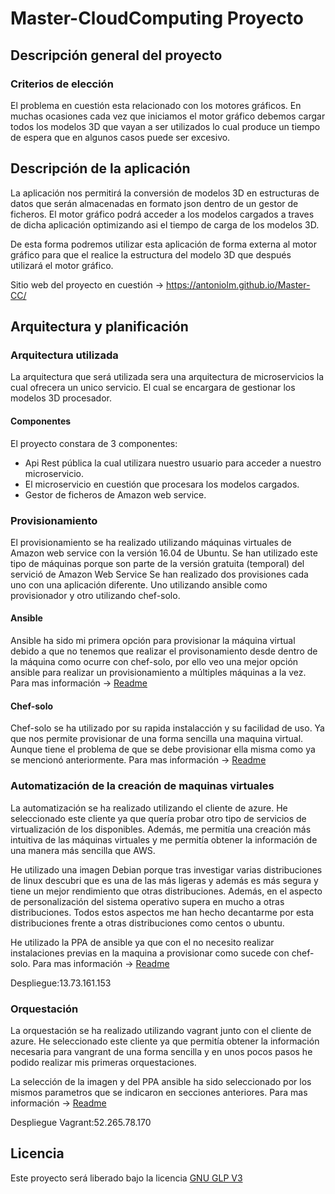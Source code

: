 # Master-CloudComputing Proyecto

## Descripción general del proyecto

### Criterios de elección
El problema en cuestión esta relacionado con los motores gráficos. En muchas ocasiones cada vez
que iniciamos el motor gráfico debemos cargar todos los modelos 3D que vayan a ser utilizados lo cual
produce un tiempo de espera que en algunos casos puede ser excesivo.

## Descripción de la aplicación
La aplicación nos permitirá la conversión de modelos 3D en estructuras de datos que serán almacenadas en formato json dentro de un gestor de ficheros. El motor gráfico podrá acceder a los modelos cargados a traves de dicha aplicación optimizando asi el tiempo de carga de los modelos 3D.

De esta forma podremos utilizar esta aplicación de forma externa al motor gráfico para que el realice la estructura del modelo 3D que después utilizará el motor gráfico.

Sitio web del proyecto en cuestión -> https://antoniolm.github.io/Master-CC/

## Arquitectura y planificación

### Arquitectura utilizada
La arquitectura que será utilizada sera una arquitectura de microservicios la cual ofrecera un unico servicio. El cual se encargara de gestionar los modelos 3D procesador.

#### Componentes
El proyecto constara de 3 componentes:
* Api Rest pública la cual utilizara nuestro usuario para acceder a nuestro microservicio.
* El microservicio en cuestión que procesara los modelos cargados.
* Gestor de ficheros de Amazon web service.

### Provisionamiento
El provisionamiento se ha realizado utilizando máquinas virtuales de Amazon web service con la versión 16.04 de Ubuntu. Se han utilizado este tipo de máquinas porque son parte de la versión gratuita (temporal) del servició de Amazon Web Service
Se han realizado dos provisiones cada uno con una aplicación diferente. Uno utilizando ansible como provisionador y otro utilizando chef-solo.

#### Ansible
Ansible ha sido mi primera opción para provisionar la máquina virtual debido a
que no tenemos que realizar el provisonamiento desde dentro de la máquina como ocurre con chef-solo, por ello veo una mejor opción ansible para realizar un provisionamiento a múltiples máquinas a la vez.
Para mas información -> [Readme](https://github.com/Antoniolm/Master-CC/blob/master/provision/ansible/README.md)

#### Chef-solo
Chef-solo se ha utilizado por su rapida instalacción y su facilidad de uso. Ya que nos permite provisionar de una forma sencilla una maquina virtual. Aunque tiene el problema de que se debe provisionar ella misma como ya se mencionó anteriormente.
Para mas información -> [Readme](https://github.com/Antoniolm/Master-CC/tree/master/provision/chef-solo)

### Automatización de la creación de maquinas virtuales
La automatización se ha realizado utilizando el cliente de azure. He seleccionado este cliente ya que quería probar otro tipo de servicios de virtualización de los disponibles. Además, me permitía una creación más intuitiva de las máquinas virtuales y me permitía obtener la información de una manera más sencilla que AWS.

He utilizado una imagen Debian porque tras investigar varias distribuciones de linux descubri que es una de las más ligeras y además es más segura y tiene un mejor rendimiento que otras distribuciones. Además, en el aspecto de personalización del sistema operativo supera en mucho a otras distribuciones. Todos estos aspectos me han hecho decantarme por esta distribuciones frente a otras distribuciones como centos o ubuntu.

 He utilizado la PPA de ansible ya que con el no necesito realizar instalaciones previas en la maquina a provisionar como sucede con chef-solo.
Para mas información -> [Readme](https://github.com/Antoniolm/Master-CC/blob/master/automatizacion/README.md)

Despliegue:13.73.161.153

### Orquestación

La orquestación se ha realizado utilizando vagrant junto con el cliente de azure. He seleccionado este cliente ya que permitía obtener la información necesaria para vangrant de una forma sencilla y en unos pocos pasos he podido realizar mis primeras orquestaciones.

La selección de la imagen y del PPA ansible ha sido seleccionado por los mismos parametros que se indicaron en secciones anteriores.
Para mas información ->  [Readme](https://github.com/Antoniolm/Master-CC/blob/master/orquestacion/README.md)

Despliegue Vagrant:52.265.78.170

## Licencia

Este proyecto será liberado bajo la licencia [GNU GLP V3](https://github.com/Antoniolm/Master-CC/blob/master/LICENSE)
